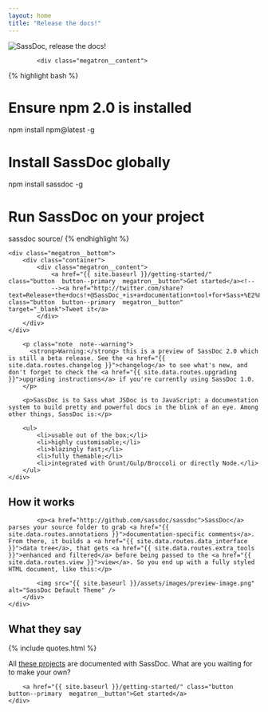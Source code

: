 ```yaml
---
layout: home
title: "Release the docs!"
---
```


<div class="megatron">
    <div class="megatron__top  clearfix">
        <div class="container">
            <img class="megatron__illustration" alt="SassDoc, release the docs!" src="{{ site.baseurl }}/assets/images/illustration.png" />

            <div class="megatron__content">
{% highlight bash %}
# Ensure npm 2.0 is installed
npm install npm@latest -g

# Install SassDoc globally
npm install sassdoc -g

# Run SassDoc on your project
sassdoc source/
{% endhighlight %}
            </div>
        </div>
    </div>

    <div class="megatron__bottom">
        <div class="container">
            <div class="megatron__content">
                <a href="{{ site.baseurl }}/getting-started/" class="button  button--primary  megatron__button">Get started</a><!--
                --><a href="http://twitter.com/share?text=Release+the+docs!+@SassDoc_+is+a+documentation+tool+for+Sass+%E2%80%94&url=http://sassdoc.com" class="button  button--primary  megatron__button" target="_blank">Tweet it</a>
            </div>
        </div>
    </div>
</div>

<section class="home__section">
    <div class="container">

        <p class="note  note--warning">
          <strong>Warning:</strong> this is a preview of SassDoc 2.0 which is still a beta release. See the <a href="{{ site.data.routes.changelog }}">changelog</a> to see what's new, and don't forget to check the <a href="{{ site.data.routes.upgrading }}">upgrading instructions</a> if you're currently using SassDoc 1.0.
        </p>

        <p>SassDoc is to Sass what JSDoc is to JavaScript: a documentation system to build pretty and powerful docs in the blink of an eye. Among other things, SassDoc is:</p>

        <ul>
            <li>usable out of the box;</li>
            <li>highly customisable;</li>
            <li>blazingly fast;</li>
            <li>fully themable;</li>
            <li>integrated with Grunt/Gulp/Broccoli or directly Node.</li>
        </ul>
    </div>
</section>

<section class="home__section">
    <div class="container">
        <h2 class="home__section-heading">How it works</h2>
    </div>
    <div class="home__section-content">
        <div class="container">

            <p><a href="http://github.com/sassdoc/sassdoc">SassDoc</a> parses your source folder to grab <a href="{{ site.data.routes.annotations }}">documentation-specific comments</a>. From there, it builds a <a href="{{ site.data.routes.data_interface }}">data tree</a>, that gets <a href="{{ site.data.routes.extra_tools }}">enhanced and filtered</a> before being passed to the <a href="{{ site.data.routes.view }}">view</a>. So you end up with a fully styled HTML document, like this:</p>

            <img src="{{ site.baseurl }}/assets/images/preview-image.png" alt="SassDoc Default Theme" />
        </div>
    </div>
</section>

<section class="home__section">
    <div class="container">
        <h2 class="home__section-heading">What they say</h2>
    </div>
    <div class="home__section-content">
        <div class="container">
            {% include quotes.html %}
        </div>
    </div>
</section>

<section class="home__section  home__section--catcher">
    <div class="home__section-content">
        <p class="container">All <a href="{{ site.baseurl }}/gallery/">these projects</a> are documented with SassDoc. What are you waiting for to make your own?</p>

        <a href="{{ site.baseurl }}/getting-started/" class="button  button--primary  megatron__button">Get started</a>
    </div>
</section>
